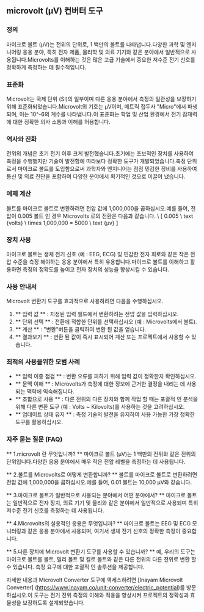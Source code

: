 ## microvolt (µV) 컨버터 도구

### 정의
마이크로 볼트 (µV)는 전위의 단위로, 1 백만의 볼트를 나타냅니다.다양한 과학 및 엔지니어링 응용 분야, 특히 전자 제품, 물리학 및 의료 기기와 같은 분야에서 일반적으로 사용됩니다.Microvolts를 이해하는 것은 많은 고급 기술에서 중요한 저수준 전기 신호를 정확하게 측정하는 데 필수적입니다.

### 표준화
Microvolt는 국제 단위 (SI)의 일부이며 다른 응용 분야에서 측정의 일관성을 보장하기 위해 표준화되었습니다.Microvolt의 기호는 µV이며, 메트릭 접두사 "Micro"에서 파생되며, 이는 10^-6의 계수를 나타냅니다.이 표준화는 학업 및 산업 환경에서 전기 잠재력에 대한 정확한 의사 소통과 이해를 허용합니다.

### 역사와 진화
전위의 개념은 초기 전기 이후 크게 발전했습니다.초기에는 초보적인 장치를 사용하여 측정을 수행했지만 기술이 발전함에 따라보다 정확한 도구가 개발되었습니다.측정 단위로서 마이크로 볼트를 도입함으로써 과학자와 엔지니어는 점점 민감한 장비를 사용하여 통신 및 의료 진단을 포함하여 다양한 분야에서 획기적인 것으로 이끌어 냈습니다.

### 예제 계산
볼트를 마이크로 볼트로 변환하려면 전압 값에 1,000,000을 곱하십시오.예를 들어, 전압이 0.005 볼트 인 경우 Microvolts 로의 전환은 다음과 같습니다.
\ [
0.005 \ text {volts} \ times 1,000,000 = 5000 \ text {µv}
\]

### 장치 사용
마이크로 볼트는 생체 전기 신호 (예 : EEG, ECG) 및 민감한 전자 회로와 같은 작은 전압 수준을 측정 해야하는 응용 분야에서 특히 유용합니다.마이크로 볼트를 이해하고 활용하면 측정의 정확도를 높이고 전자 장치의 성능을 향상시킬 수 있습니다.

### 사용 안내서
Microvolt 변환기 도구를 효과적으로 사용하려면 다음을 수행하십시오.
1. ** 입력 값 ** : 지정된 입력 필드에서 변환하려는 전압 값을 입력하십시오.
2. ** 단위 선택 ** : 전환에 적합한 단위를 선택하십시오 (예 : Microvolts에서 볼트).
3. ** 계산 ** : "변환"버튼을 클릭하여 변환 된 값을 얻습니다.
4. ** 결과보기 ** : 변환 된 값이 즉시 표시되어 계산 또는 프로젝트에서 사용할 수 있습니다.

### 최적의 사용을위한 모범 사례
- ** 입력 이중 점검 ** : 변환 오류를 피하기 위해 입력 값이 정확한지 확인하십시오.
- ** 문맥 이해 ** : Microvolts가 측정에 대한 정보에 근거한 결정을 내리는 데 사용되는 맥락에 익숙해집니다.
- ** 조합으로 사용 ** : 다른 전위의 다른 장치와 함께 작업 할 때는 포괄적 인 분석을 위해 다른 변환 도구 (예 : Volts ~ Kilovolts)를 사용하는 것을 고려하십시오.
- ** 업데이트 상태 유지 ** : 측정 기술의 발전을 유지하여 사용 가능한 가장 정확한 도구를 활용하십시오.

### 자주 묻는 질문 (FAQ)

** 1.microvolt 란 무엇입니까? **
마이크로 볼트 (µV)는 1 백만의 전위와 같은 전위의 단위입니다.다양한 응용 분야에서 매우 작은 전압 레벨을 측정하는 데 사용됩니다.

** 2.볼트를 Microvolts로 어떻게 변환합니까? **
볼트를 마이크로 볼트로 변환하려면 전압 값에 1,000,000을 곱하십시오.예를 들어, 0.01 볼트는 10,000 µV와 같습니다.

** 3.마이크로 볼트가 일반적으로 사용되는 분야에서 어떤 분야에서? **
마이크로 볼트는 일반적으로 전자 장치, 의료 기기 및 물리와 같은 분야에서 일반적으로 사용되며 특히 저수준 전기 신호를 측정하는 데 사용됩니다.

** 4.Microvolts의 실용적인 응용은 무엇입니까? **
마이크로 볼트는 EEG 및 ECG 모니터링과 같은 응용 분야에서 사용되며, 여기서 생체 전기 신호의 정확한 측정이 중요합니다.

** 5.다른 장치에 Microvolt 변환기 도구를 사용할 수 있습니까? **
예, 우리의 도구는 마이크로 볼트를 볼트, 밀리 볼트 및 킬로 볼트와 같은 다른 전위의 다른 전위로 변환 할 수 있습니다. 측정 요구에 대한 포괄적 인 솔루션을 제공합니다.

자세한 내용과 Microvolt Converter 도구에 액세스하려면 [Inayam Microvolt Converter] (https://www.inayam.co/unit-converter/electric_potential)를 방문하십시오.이 도구는 전기 전위 측정의 이해와 적용을 향상시켜 프로젝트의 정확성과 효율성을 보장하도록 설계되었습니다.